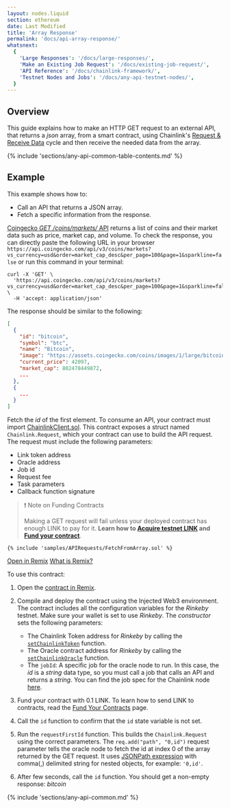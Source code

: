 ```yaml
---
layout: nodes.liquid
section: ethereum
date: Last Modified
title: 'Array Response'
permalink: 'docs/api-array-response/'
whatsnext:
  {
    'Large Responses': '/docs/large-responses/',
    'Make an Existing Job Request': '/docs/existing-job-request/',
    'API Reference': '/docs/chainlink-framework/',
    'Testnet Nodes and Jobs': '/docs/any-api-testnet-nodes/',
  }
---
```


## Overview

This guide explains how to make an HTTP GET request to an external API, that returns a _json_ array, from a smart contract, using Chainlink's [Request & Receive Data](../request-and-receive-data/) cycle and then receive the needed data from the array.

{% include 'sections/any-api-common-table-contents.md' %}

## Example

This example shows how to:

- Call an API that returns a JSON array.
- Fetch a specific information from the response.

[Coingecko _GET /coins/markets/_ API](https://www.coingecko.com/en/api/documentation) returns a list of coins and their market data such as price, market cap, and volume. To check the response, you can directly paste the following URL in your browser `https://api.coingecko.com/api/v3/coins/markets?vs_currency=usd&order=market_cap_desc&per_page=100&page=1&sparkline=false` or run this command in your terminal:

```curl
curl -X 'GET' \
  'https://api.coingecko.com/api/v3/coins/markets?vs_currency=usd&order=market_cap_desc&per_page=100&page=1&sparkline=false' \
  -H 'accept: application/json'
```

The response should be similar to the following:

```json
[
  {
    "id": "bitcoin",
    "symbol": "btc",
    "name": "Bitcoin",
    "image": "https://assets.coingecko.com/coins/images/1/large/bitcoin.png?1547033579",
    "current_price": 42097,
    "market_cap": 802478449872,
    ...
  },
  {
    ...
  }
]
```

Fetch the _id_ of the first element. To consume an API, your contract must import [ChainlinkClient.sol](https://github.com/smartcontractkit/chainlink/blob/master/contracts/src/v0.8/ChainlinkClient.sol). This contract exposes a struct named `Chainlink.Request`, which your contract can use to build the API request. The request must include the following parameters:

- Link token address
- Oracle address
- Job id
- Request fee
- Task parameters
- Callback function signature

> ❗️ Note on Funding Contracts
>
> Making a GET request will fail unless your deployed contract has enough LINK to pay for it. **Learn how to [Acquire testnet LINK](../acquire-link/) and [Fund your contract](../fund-your-contract/)**.

```solidity Rinkeby
{% include 'samples/APIRequests/FetchFromArray.sol' %}
```

<div class="remix-callout">
    <a href="https://remix.ethereum.org/#url=https://docs.chain.link/samples/APIRequests/FetchFromArray.sol" target="_blank" >Open in Remix</a>
    <a href="/docs/conceptual-overview/#what-is-remix" >What is Remix?</a>
</div>

To use this contract:

1. Open the [contract in Remix](https://remix.ethereum.org/#url=https://docs.chain.link/samples/APIRequests/FetchFromArray.sol).

1. Compile and deploy the contract using the Injected Web3 environment. The contract includes all the configuration variables for the _Rinkeby_ testnet. Make sure your wallet is set to use _Rinkeby_. The _constructor_ sets the following parameters:

   - The Chainlink Token address for _Rinkeby_ by calling the [`setChainlinkToken`](/docs/chainlink-framework/#setchainlinktoken) function.
   - The Oracle contract address for _Rinkeby_ by calling the [`setChainlinkOracle`](/docs/chainlink-framework/#setchainlinkoracle) function.
   - The `jobId`: A specific job for the oracle node to run. In this case, the _id_ is a _string_ data type, so you must call a job that calls an API and returns a _string_. You can find the job spec for the Chainlink node [here](/docs/direct-request-get-string/).

1. Fund your contract with 0.1 LINK. To learn how to send LINK to contracts, read the [Fund Your Contracts](/docs/fund-your-contract/) page.

1. Call the `id` function to confirm that the `id` state variable is not set.

1. Run the `requestFirstId` function. This builds the `Chainlink.Request` using the correct parameters. The `req.add("path", "0,id")` request parameter tells the oracle node to fetch the id at index 0 of the array returned by the GET request. It uses [JSONPath expression](https://jsonpath.com/) with comma(,) delimited string for nested objects, for example: `'0,id'`.

1. After few seconds, call the `id` function. You should get a non-empty response: _bitcoin_

{% include 'sections/any-api-common.md' %}
